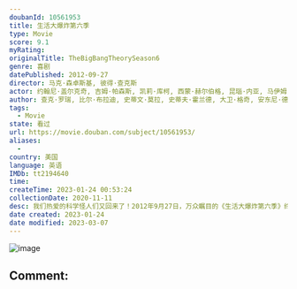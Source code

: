```yaml
---
doubanId: 10561953
title: 生活大爆炸第六季
type: Movie
score: 9.1
myRating: 
originalTitle: TheBigBangTheorySeason6
genre: 喜剧
datePublished: 2012-09-27
director: 马克·森卓斯基, 彼得·查克斯
actor: 约翰尼·盖尔克奇, 吉姆·帕森斯, 凯莉·库柯, 西蒙·赫尔伯格, 昆瑙·内亚, 马伊姆·拜力克, 梅丽莎·劳奇, 玛尔戈·哈什曼, 雷吉娜·金, 威尔·惠顿, 凯文·苏斯曼, 凯特·米库奇, 卡洛儿·安·苏西, 派珀·麦肯锡·哈里斯, 马特·巴特格里亚, 米根·费伊, 巴兹·奥德林, 莱瓦尔·伯顿, 瑞恩·卡特赖特, 凯西·山德尔, 鲍勃·纽哈特, 威廉·斯坦福德·戴维斯, 戴金·马修斯, undefined, 布莱恩·波塞恩, 帕沙·, 约翰·罗斯·鲍伊, 乔什·布雷纳
author: 查克·罗瑞, 比尔·布拉迪, 史蒂文·莫拉, 史蒂夫·霍兰德, 大卫·格奇, 安东尼·德尔·布罗科洛, 塔拉·埃尔南德斯, 吉姆·雷诺兹, 埃里克·卡普兰, 玛丽亚·法拉利
tags:
  - Movie
state: 看过
url: https://movie.douban.com/subject/10561953/
aliases:
  - 
country: 美国
language: 英语
IMDb: tt2194640
time: 
createTime: 2023-01-24 00:53:24
collectionDate: 2020-11-11
desc: 我们热爱的科学怪人们又回来了！2012年9月27日，万众瞩目的《生活大爆炸第六季》终于在美国电视台开播。在这一季里，四个天才依旧过着他们轻松又爆笑的宅生活，同时，更多的难题和困境需要他们来面对和解决...
date created: 2023-01-24
date modified: 2023-03-07
---
```


![image](p2184701647.jpg)

Comment:
---
